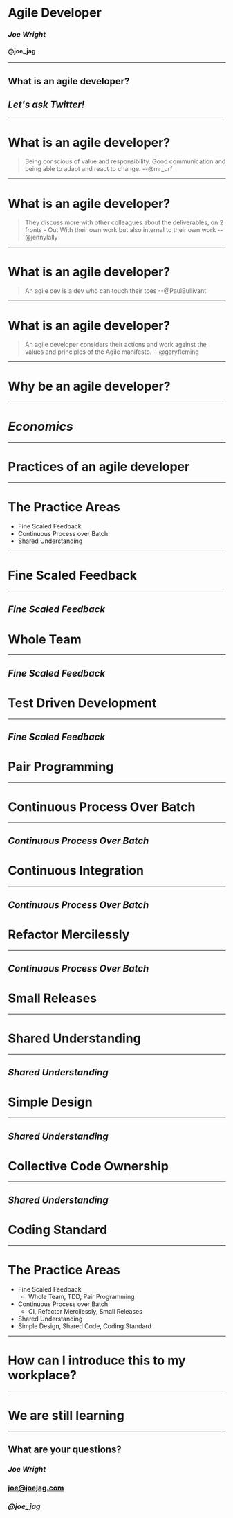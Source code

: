 # Agile Developer

### *Joe Wright*
#### __@joe_jag__

---
## What is an agile developer?

## *Let's ask Twitter!*

---
# What is an agile developer?

> Being conscious of value and responsibility. 
> Good communication and being able to adapt and react to change. 
--@mr_urf

---
# What is an agile developer?

> They discuss more with other colleagues about the deliverables, on 2 fronts - Out With their own work but also internal to their own work
--@jennylally

---
# What is an agile developer?

> An agile dev is a dev who can touch their toes
--@PaulBullivant

---
# What is an agile developer?

> An agile developer considers their actions and work against the values and principles of the Agile manifesto.
--@garyfleming

---
# Why be an agile developer?

----
# *Economics*


---
# Practices of an agile developer

----
# The Practice Areas

* Fine Scaled Feedback
* Continuous Process over Batch
* Shared Understanding

----

# Fine Scaled Feedback

----
## *Fine Scaled Feedback*

# Whole Team

----
## *Fine Scaled Feedback*

# Test Driven Development

----
## *Fine Scaled Feedback*

# Pair Programming

----

# Continuous Process Over Batch

-----
## *Continuous Process Over Batch*

# Continuous Integration

-----
## *Continuous Process Over Batch*

# Refactor Mercilessly

-----
## *Continuous Process Over Batch*

# Small Releases

-----
# Shared Understanding

-----
## *Shared Understanding*

# Simple Design

-----
## *Shared Understanding*

# Collective Code Ownership

-----
## *Shared Understanding*

# Coding Standard

----
# The Practice Areas

* Fine Scaled Feedback
  * Whole Team, TDD, Pair Programming
* Continuous Process over Batch
  * CI, Refactor Mercilessly, Small Releases
* Shared Understanding
 * Simple Design, Shared Code, Coding Standard

-----
# How can I introduce this to my workplace?

-----
# We are still learning

----

## What are your questions?

### *Joe Wright* 
### joe@joejag.com
### *@joe_jag*

